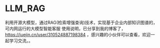# LLM_RAG
利用开源大模型，通过RAG(检索增强查询)技术，实现基于企业内部知识图谱的，可内网运行的大模型智能客服
使用说明，已分享到我的博客了，https://juejin.cn/user/310524887198384 ，感兴趣的小伙伴可以查看，欢迎一起学习交流。。
